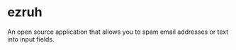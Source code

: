 # ezruh
An open source application that allows you to spam email addresses or text into input fields.
